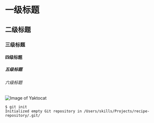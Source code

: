 # 一级标题
## 二级标题
### 三级标题
#### 四级标题
##### 五级标题
###### 六级标题
![Image of Yaktocat](https://octodex.github.com/images/yaktocat.png)

```
$ git init
Initialized empty Git repository in /Users/skills/Projects/recipe-repository/.git/
```
